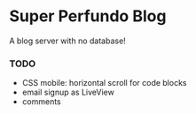 # Super Perfundo Blog

A blog server with no database!

### TODO
* CSS mobile: horizontal scroll for code blocks
* email signup as LiveView
* comments
